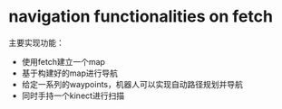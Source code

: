 # navigation functionalities on fetch

主要实现功能：

* 使用fetch建立一个map
* 基于构建好的map进行导航
* 给定一系列的waypoints，机器人可以实现自动路径规划并导航
* 同时手持一个kinect进行扫描

